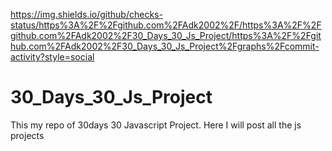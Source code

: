 https://img.shields.io/github/checks-status/https%3A%2F%2Fgithub.com%2FAdk2002%2F/https%3A%2F%2Fgithub.com%2FAdk2002%2F30_Days_30_Js_Project/https%3A%2F%2Fgithub.com%2FAdk2002%2F30_Days_30_Js_Project%2Fgraphs%2Fcommit-activity?style=social

# 30_Days_30_Js_Project

This my repo of 30days 30 Javascript Project. Here I will post all the js projects 
